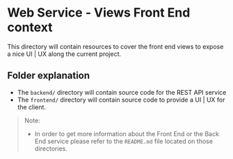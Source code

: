 # Web Service - Views Front End context

This directory will contain resources to cover the front end views
to expose a nice UI | UX along the current project.

## Folder explanation

- The `backend/` directory will contain source code for the REST API service
- The `frontend/` directory will contain source code to provide a UI | UX for the client.

> Note:
> - In order to get more information about the Front End or the Back End service please refer to the `README.md` file
>    located on those directories.